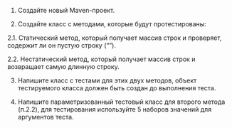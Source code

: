 1. Создайте новый Maven-проект.

2. Создайте класс с методами, которые будут протестированы:

2.1. Статический метод, который получает массив строк и проверяет, содержит ли он пустую строку (“”).

2.2. Нестатический метод, который получает массив строк и возвращает самую длинную строку.

3. Напишите класс с тестами для этих двух методов, объект тестируемого класса должен быть создан до выполнения теста.

4. Напишите параметризованный тестовый класс для второго метода (п.2.2), для тестирования используйте 5 наборов значений для аргументов теста.